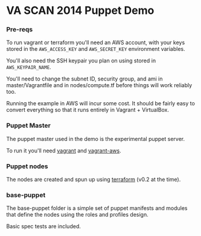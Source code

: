 VA SCAN 2014 Puppet Demo
========================

### Pre-reqs

To run vagrant or terraform you'll need an AWS account, with
your keys stored in the `AWS_ACCESS_KEY` and `AWS_SECRET_KEY` environment
variables.

You'll also need the SSH keypair you plan on using stored in `AWS_KEYPAIR_NAME`.

You'll need to change the subnet ID, security group, and ami in 
master/Vagrantfile and in nodes/compute.tf before things will work reliably
too.

Running the example in AWS will incur some cost. It should be fairly easy to
convert everything so that it runs entirely in Vagrant + VirtualBox.

### Puppet Master

The puppet master used in the demo is the experimental puppet server.

To run it you'll need [vagrant](http://vagrantup.com) and
[vagrant-aws](https://github.com/mitchellh/vagrant-aws).

### Puppet nodes

The nodes are created and spun up using [terraform](http://terraform.io)
(v0.2 at the time).

### base-puppet

The base-puppet folder is a simple set of puppet manifests and modules
that define the nodes using the roles and profiles design.

Basic spec tests are included.
